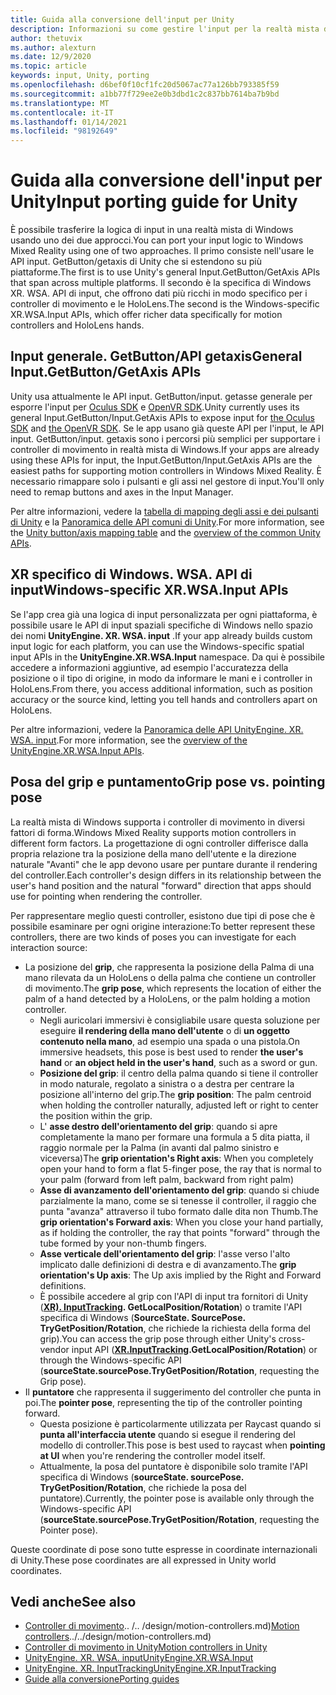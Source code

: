 ```yaml
---
title: Guida alla conversione dell'input per Unity
description: Informazioni su come gestire l'input per la realtà mista di Windows in Unity.
author: thetuvix
ms.author: alexturn
ms.date: 12/9/2020
ms.topic: article
keywords: input, Unity, porting
ms.openlocfilehash: d6bef0f10cf1fc20d5067ac77a126bb793385f59
ms.sourcegitcommit: a1bb77f729ee2e0b3dbd1c2c837bb7614ba7b9bd
ms.translationtype: MT
ms.contentlocale: it-IT
ms.lasthandoff: 01/14/2021
ms.locfileid: "98192649"
---
```

# <a name="input-porting-guide-for-unity"></a><span data-ttu-id="eee11-104">Guida alla conversione dell'input per Unity</span><span class="sxs-lookup"><span data-stu-id="eee11-104">Input porting guide for Unity</span></span>

<span data-ttu-id="eee11-105">È possibile trasferire la logica di input in una realtà mista di Windows usando uno dei due approcci.</span><span class="sxs-lookup"><span data-stu-id="eee11-105">You can port your input logic to Windows Mixed Reality using one of two approaches.</span></span> <span data-ttu-id="eee11-106">Il primo consiste nell'usare le API input. GetButton/getaxis di Unity che si estendono su più piattaforme.</span><span class="sxs-lookup"><span data-stu-id="eee11-106">The first is to use Unity's general Input.GetButton/GetAxis APIs that span across multiple platforms.</span></span> <span data-ttu-id="eee11-107">Il secondo è la specifica di Windows XR. WSA. API di input, che offrono dati più ricchi in modo specifico per i controller di movimento e le HoloLens.</span><span class="sxs-lookup"><span data-stu-id="eee11-107">The second is the Windows-specific XR.WSA.Input APIs, which offer richer data specifically for motion controllers and HoloLens hands.</span></span>

## <a name="general-inputgetbuttongetaxis-apis"></a><span data-ttu-id="eee11-108">Input generale. GetButton/API getaxis</span><span class="sxs-lookup"><span data-stu-id="eee11-108">General Input.GetButton/GetAxis APIs</span></span>

<span data-ttu-id="eee11-109">Unity usa attualmente le API input. GetButton/input. getasse generale per esporre l'input per [Oculus SDK](https://docs.unity3d.com/Manual/OculusControllers.html) e [OpenVR SDK](https://docs.unity3d.com/Manual/OpenVRControllers.html).</span><span class="sxs-lookup"><span data-stu-id="eee11-109">Unity currently uses its general Input.GetButton/Input.GetAxis APIs to expose input for [the Oculus SDK](https://docs.unity3d.com/Manual/OculusControllers.html) and [the OpenVR SDK](https://docs.unity3d.com/Manual/OpenVRControllers.html).</span></span> <span data-ttu-id="eee11-110">Se le app usano già queste API per l'input, le API input. GetButton/input. getaxis sono i percorsi più semplici per supportare i controller di movimento in realtà mista di Windows.</span><span class="sxs-lookup"><span data-stu-id="eee11-110">If your apps are already using these APIs for input, the Input.GetButton/Input.GetAxis APIs are the easiest paths for supporting motion controllers in Windows Mixed Reality.</span></span> <span data-ttu-id="eee11-111">È necessario rimappare solo i pulsanti e gli assi nel gestore di input.</span><span class="sxs-lookup"><span data-stu-id="eee11-111">You'll only need to remap buttons and axes in the Input Manager.</span></span>

<span data-ttu-id="eee11-112">Per altre informazioni, vedere la [tabella di mapping degli assi e dei pulsanti di Unity](../unity/motion-controllers-in-unity.md#unity-buttonaxis-mapping-table) e la [Panoramica delle API comuni di Unity](../unity/motion-controllers-in-unity.md#common-unity-apis-inputgetbuttongetaxis).</span><span class="sxs-lookup"><span data-stu-id="eee11-112">For more information, see the [Unity button/axis mapping table](../unity/motion-controllers-in-unity.md#unity-buttonaxis-mapping-table) and the [overview of the common Unity APIs](../unity/motion-controllers-in-unity.md#common-unity-apis-inputgetbuttongetaxis).</span></span>

## <a name="windows-specific-xrwsainput-apis"></a><span data-ttu-id="eee11-113">XR specifico di Windows. WSA. API di input</span><span class="sxs-lookup"><span data-stu-id="eee11-113">Windows-specific XR.WSA.Input APIs</span></span>

<span data-ttu-id="eee11-114">Se l'app crea già una logica di input personalizzata per ogni piattaforma, è possibile usare le API di input spaziali specifiche di Windows nello spazio dei nomi **UnityEngine. XR. WSA. input** .</span><span class="sxs-lookup"><span data-stu-id="eee11-114">If your app already builds custom input logic for each platform, you can use the Windows-specific spatial input APIs in the **UnityEngine.XR.WSA.Input** namespace.</span></span> <span data-ttu-id="eee11-115">Da qui è possibile accedere a informazioni aggiuntive, ad esempio l'accuratezza della posizione o il tipo di origine, in modo da informare le mani e i controller in HoloLens.</span><span class="sxs-lookup"><span data-stu-id="eee11-115">From there, you access additional information, such as position accuracy or the source kind, letting you tell hands and controllers apart on HoloLens.</span></span>

<span data-ttu-id="eee11-116">Per altre informazioni, vedere la [Panoramica delle API UnityEngine. XR. WSA. input](../unity/motion-controllers-in-unity.md#windows-specific-apis-xrwsainput).</span><span class="sxs-lookup"><span data-stu-id="eee11-116">For more information, see the [overview of the UnityEngine.XR.WSA.Input APIs](../unity/motion-controllers-in-unity.md#windows-specific-apis-xrwsainput).</span></span>

## <a name="grip-pose-vs-pointing-pose"></a><span data-ttu-id="eee11-117">Posa del grip e puntamento</span><span class="sxs-lookup"><span data-stu-id="eee11-117">Grip pose vs. pointing pose</span></span>

<span data-ttu-id="eee11-118">La realtà mista di Windows supporta i controller di movimento in diversi fattori di forma.</span><span class="sxs-lookup"><span data-stu-id="eee11-118">Windows Mixed Reality supports motion controllers in different form factors.</span></span> <span data-ttu-id="eee11-119">La progettazione di ogni controller differisce dalla propria relazione tra la posizione della mano dell'utente e la direzione naturale "Avanti" che le app devono usare per puntare durante il rendering del controller.</span><span class="sxs-lookup"><span data-stu-id="eee11-119">Each controller's design differs in its relationship between the user's hand position and the natural "forward" direction that apps should use for pointing when rendering the controller.</span></span>

<span data-ttu-id="eee11-120">Per rappresentare meglio questi controller, esistono due tipi di pose che è possibile esaminare per ogni origine interazione:</span><span class="sxs-lookup"><span data-stu-id="eee11-120">To better represent these controllers, there are two kinds of poses you can investigate for each interaction source:</span></span>

* <span data-ttu-id="eee11-121">La posizione del **grip**, che rappresenta la posizione della Palma di una mano rilevata da un HoloLens o della palma che contiene un controller di movimento.</span><span class="sxs-lookup"><span data-stu-id="eee11-121">The **grip pose**, which represents the location of either the palm of a hand detected by a HoloLens, or the palm holding a motion controller.</span></span>
    * <span data-ttu-id="eee11-122">Negli auricolari immersivi è consigliabile usare questa soluzione per eseguire **il rendering della mano dell'utente** o di **un oggetto contenuto nella mano**, ad esempio una spada o una pistola.</span><span class="sxs-lookup"><span data-stu-id="eee11-122">On immersive headsets, this pose is best used to render **the user's hand** or **an object held in the user's hand**, such as a sword or gun.</span></span>
    * <span data-ttu-id="eee11-123">**Posizione del grip**: il centro della palma quando si tiene il controller in modo naturale, regolato a sinistra o a destra per centrare la posizione all'interno del grip.</span><span class="sxs-lookup"><span data-stu-id="eee11-123">The **grip position**: The palm centroid when holding the controller naturally, adjusted left or right to center the position within the grip.</span></span>
    * <span data-ttu-id="eee11-124">L' **asse destro dell'orientamento del grip**: quando si apre completamente la mano per formare una formula a 5 dita piatta, il raggio normale per la Palma (in avanti dal palmo sinistro e viceversa)</span><span class="sxs-lookup"><span data-stu-id="eee11-124">The **grip orientation's Right axis**: When you completely open your hand to form a flat 5-finger pose, the ray that is normal to your palm (forward from left palm, backward from right palm)</span></span>
    * <span data-ttu-id="eee11-125">**Asse di avanzamento dell'orientamento del grip**: quando si chiude parzialmente la mano, come se si tenesse il controller, il raggio che punta "avanza" attraverso il tubo formato dalle dita non Thumb.</span><span class="sxs-lookup"><span data-stu-id="eee11-125">The **grip orientation's Forward axis**: When you close your hand partially, as if holding the controller, the ray that points "forward" through the tube formed by your non-thumb fingers.</span></span>
    * <span data-ttu-id="eee11-126">**Asse verticale dell'orientamento del grip**: l'asse verso l'alto implicato dalle definizioni di destra e di avanzamento.</span><span class="sxs-lookup"><span data-stu-id="eee11-126">The **grip orientation's Up axis**: The Up axis implied by the Right and Forward definitions.</span></span>
    * <span data-ttu-id="eee11-127">È possibile accedere al grip con l'API di input tra fornitori di Unity (**[XR). InputTracking](https://docs.unity3d.com/ScriptReference/XR.InputTracking.html). GetLocalPosition/Rotation**) o tramite l'API specifica di Windows (**SourceState. SourcePose. TryGetPosition/Rotation**, che richiede la richiesta della forma del grip).</span><span class="sxs-lookup"><span data-stu-id="eee11-127">You can access the grip pose through either Unity's cross-vendor input API (**[XR.InputTracking](https://docs.unity3d.com/ScriptReference/XR.InputTracking.html).GetLocalPosition/Rotation**) or through the Windows-specific API (**sourceState.sourcePose.TryGetPosition/Rotation**, requesting the Grip pose).</span></span>
* <span data-ttu-id="eee11-128">Il **puntatore** che rappresenta il suggerimento del controller che punta in poi.</span><span class="sxs-lookup"><span data-stu-id="eee11-128">The **pointer pose**, representing the tip of the controller pointing forward.</span></span>
    * <span data-ttu-id="eee11-129">Questa posizione è particolarmente utilizzata per Raycast quando si **punta all'interfaccia utente** quando si esegue il rendering del modello di controller.</span><span class="sxs-lookup"><span data-stu-id="eee11-129">This pose is best used to raycast when **pointing at UI** when you're rendering the controller model itself.</span></span>
    * <span data-ttu-id="eee11-130">Attualmente, la posa del puntatore è disponibile solo tramite l'API specifica di Windows (**sourceState. sourcePose. TryGetPosition/Rotation**, che richiede la posa del puntatore).</span><span class="sxs-lookup"><span data-stu-id="eee11-130">Currently, the pointer pose is available only through the Windows-specific API (**sourceState.sourcePose.TryGetPosition/Rotation**, requesting the Pointer pose).</span></span>

<span data-ttu-id="eee11-131">Queste coordinate di pose sono tutte espresse in coordinate internazionali di Unity.</span><span class="sxs-lookup"><span data-stu-id="eee11-131">These pose coordinates are all expressed in Unity world coordinates.</span></span>

## <a name="see-also"></a><span data-ttu-id="eee11-132">Vedi anche</span><span class="sxs-lookup"><span data-stu-id="eee11-132">See also</span></span>
* <span data-ttu-id="eee11-133">[Controller di movimento]().. /.. /design/motion-controllers.md)</span><span class="sxs-lookup"><span data-stu-id="eee11-133">[Motion controllers]()../../design/motion-controllers.md)</span></span>
* [<span data-ttu-id="eee11-134">Controller di movimento in Unity</span><span class="sxs-lookup"><span data-stu-id="eee11-134">Motion controllers in Unity</span></span>](../unity/motion-controllers-in-unity.md)
* [<span data-ttu-id="eee11-135">UnityEngine. XR. WSA. input</span><span class="sxs-lookup"><span data-stu-id="eee11-135">UnityEngine.XR.WSA.Input</span></span>](https://docs.unity3d.com/ScriptReference/XR.WSA.Input.InteractionManager.html)
* [<span data-ttu-id="eee11-136">UnityEngine. XR. InputTracking</span><span class="sxs-lookup"><span data-stu-id="eee11-136">UnityEngine.XR.InputTracking</span></span>](https://docs.unity3d.com/ScriptReference/XR.InputTracking.html)
* [<span data-ttu-id="eee11-137">Guide alla conversione</span><span class="sxs-lookup"><span data-stu-id="eee11-137">Porting guides</span></span>](porting-guides.md)
